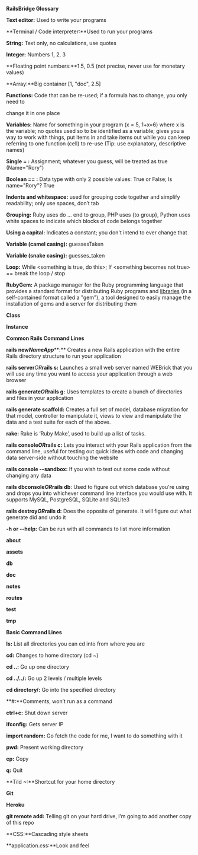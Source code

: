 **RailsBridge Glossary**

**Text editor:** Used to write your programs

**Terminal / Code interpreter:**Used to run your programs

**String:** Text only, no calculations, use quotes

**Integer:** Numbers 1, 2, 3

**Floating point numbers:**1.5, 0.5 (not precise, never use for monetary
values)

**Array:**Big container [1, "doc", 2.5]

**Functions:** Code that can be re-used; if a formula has to change, you
only need to

change it in one place

**Variables:** Name for something in your program (x = 5, 1+x=6) where x
is the variable; no quotes used so to be identified as a variable; gives
you a way to work with things, put items in and take items out while you
can keep referring to one function (cell) to re-use (Tip: use
explanatory, descriptive names)

**Single = :** Assignment; whatever you guess, will be treated as true
(Name="Rory")

**Boolean == :** Data type with only 2 possible values: True or False;
Is name="Rory"? True

**Indents and whitespace:** used for grouping code together and simplify
readability; only use spaces, don’t tab

**Grouping:** Ruby uses do … end to group, PHP uses {to group}, Python
uses white spaces to indicate which blocks of code belongs together

**Using a capital:** Indicates a constant; you don't intend to ever
change that

**Variable (camel casing):** guessesTaken

**Variable (snake casing):** guesses\_taken

**Loop:** While \<something is true, do this\>; If \<something becomes
not true\> == break the loop / stop

**RubyGem:** A package manager for the Ruby programming language that
provides a standard format for distributing Ruby programs and
[libraries](http://en.wikipedia.org/wiki/Library_(computing)) (in a
self-contained format called a "gem"), a tool designed to easily manage
the installation of gems and a server for distributing them

**Class**

**Instance**

**Common Rails Command Lines**

**rails new*****NameApp*****:** Creates a new Rails application with the
entire Rails directory structure to run your application

**rails server***OR***rails s:** Launches a small web server named
WEBrick that you will use any time you want to access your application
through a web browser

**rails generate*****OR*****rails g:** Uses templates to create a bunch
of directories and files in your application

**rails generate scaffold:** Creates a full set of model, database
migration for that model, controller to manipulate it, views to view and
manipulate the data and a test suite for each of the above.

**rake:** Rake is ‘Ruby Make’, used to build up a list of tasks.

**rails console*****OR*****rails c:** Lets you interact with your Rails
application from the command line, useful for testing out quick ideas
with code and changing data server-side without touching the website

**rails console --sandbox:** If you wish to test out some code without
changing any data

**rails dbconsole*****OR*****rails db**: Used to figure out which
database you're using and drops you into whichever command line
interface you would use with. It supports MySQL, PostgreSQL, SQLite and
SQLite3

**rails destroy*****OR*****rails d:** Does the opposite of generate. It
will figure out what generate did and undo it

**-h or --help:** Can be run with all commands to list more information

**about**

**assets**

**db**

**doc**

**notes**

**routes**

**test**

**tmp**


**Basic Command Lines**

**ls:** List all directories you can cd into from where you are

**cd:** Changes to home directory (cd \~)

**cd ..:** Go up one directory

**cd ../../:** Go up 2 levels / multiple levels

**cd directory/:** Go into the specified directory

**\#:**Comments, won’t run as a command

**ctrl+c:** Shut down server

**ifconfig:** Gets server IP

**import random:** Go fetch the code for me, I want to do something with
it

**pwd:** Present working directory

**cp:** Copy

**q:** Quit

**Tild \~:**Shortcut for your home directory

**Git**

**Heroku**

**git remote add:** Telling git on your hard drive, I’m going to add
another copy of this repo

**CSS:**Cascading style sheets

**application.css:**Look and feel
